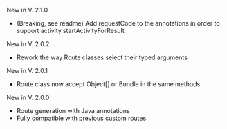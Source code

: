 New in V. 2.1.0

- (Breaking, see readme) Add requestCode to the annotations in order to support activity.startActivityForResult

New in V. 2.0.2

- Rework the way Route classes select their typed arguments

New in V. 2.0.1

- Route class now accept Object[] or Bundle in the same methods

New in V. 2.0.0

- Route generation with Java annotations
- Fully compatible with previous custom routes
